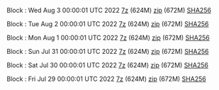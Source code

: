 Block : Wed Aug  3 00:00:01 UTC 2022 [7z](https://transfer.sh/4KYlC2/bootstrap.dat.20220803.7z) (624M) [zip](https://transfer.sh/N0tBxV/bootstrap.dat.20220803.zip) (672M) [SHA256](https://transfer.sh/K7UrYB/sha256.txt)

Block : Tue Aug  2 00:00:01 UTC 2022 [7z](https://transfer.sh/BXa1f9/bootstrap.dat.20220802.7z) (624M) [zip](https://transfer.sh/gfHAAU/bootstrap.dat.20220802.zip) (672M) [SHA256](https://transfer.sh/dLxS4a/sha256.txt)

Block : Mon Aug  1 00:00:01 UTC 2022 [7z](https://transfer.sh/Emxq0d/bootstrap.dat.20220801.7z) (624M) [zip](https://transfer.sh/TqFTvR/bootstrap.dat.20220801.zip) (672M) [SHA256](https://transfer.sh/unXP58/sha256.txt)

Block : Sun Jul 31 00:00:01 UTC 2022 [7z](https://transfer.sh/B4zQDP/bootstrap.dat.20220731.7z) (624M) [zip](https://transfer.sh/W5jA2r/bootstrap.dat.20220731.zip) (672M) [SHA256](https://transfer.sh/5PM8Qa/sha256.txt)

Block : Sat Jul 30 00:00:01 UTC 2022 [7z](https://transfer.sh/SBJY5n/bootstrap.dat.20220730.7z) (624M) [zip](https://transfer.sh/nN7G3A/bootstrap.dat.20220730.zip) (672M) [SHA256](https://transfer.sh/svhyeI/sha256.txt)

Block : Fri Jul 29 00:00:01 UTC 2022 [7z](https://transfer.sh/1dlHms/bootstrap.dat.20220729.7z) (624M) [zip](https://transfer.sh/0V9DHO/bootstrap.dat.20220729.zip) (672M) [SHA256](https://transfer.sh/5kDQJI/sha256.txt)
